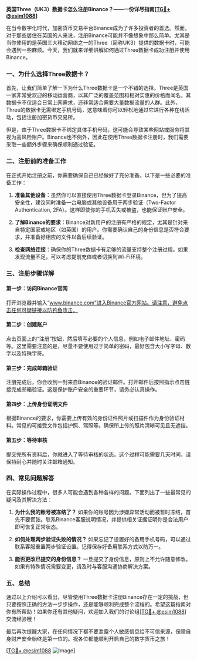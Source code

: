 **英国Three（UK3）数据卡怎么注册Binance？——一份详尽指南[[TG💪+ @esim1088](https://t.me/s/esim1088)]**

在当今数字化时代，加密货币交易平台Binance成为了许多投资者的首选。然而，对于那些居住在英国的人来说，注册Binance可能并不像想象中那么简单。尤其是当你使用的是英国三大移动网络之一的Three（简称UK3）提供的数据卡时，可能会遇到一些麻烦。今天，我们就来详细讲解如何通过Three数据卡成功注册并使用Binance。

### 一、为什么选择Three数据卡？

首先，让我们简单了解一下为什么Three数据卡是一个不错的选择。Three是英国一家非常受欢迎的移动运营商，以其广泛的覆盖范围和相对实惠的价格而闻名。其数据卡不仅适合日常上网需求，还非常适合需要大量数据流量的人群。此外，Three的数据卡无需绑定手机号码，这意味着你可以轻松地通过它进行各种在线活动，包括注册加密货币交易所。

但是，由于Three数据卡不绑定具体手机号码，这可能会导致某些网站或服务将其视为高风险账户。Binance也不例外，因此在使用Three数据卡注册时，我们需要采取一些额外步骤来确保顺利通过验证。

### 二、注册前的准备工作

在正式开始注册之前，你需要确保自己已经做好了充分准备。以下是一些必要的准备工作：

1. **准备其他设备**：虽然你可以直接使用Three数据卡登录Binance，但为了提高安全性，建议同时准备一台电脑或其他设备用于两步验证（Two-Factor Authentication, 2FA）。这样即使你的手机丢失或被盗，也能保证账户安全。
   
2. **了解Binance的要求**：Binance对新用户的注册有严格的规定，尤其是针对来自特定国家或地区（如英国）的用户。你需要确认自己的身份信息是否符合要求，并准备好相应的文件以备后续验证。

3. **检查网络连接**：确保你的Three数据卡有足够的流量支持整个注册过程。如果发现流量不足，可以考虑提前充值或者切换到Wi-Fi环境。

### 三、注册步骤详解

#### 第一步：访问Binance官网

打开浏览器并输入“www.binance.com”进入Binance官方网站。请注意，避免点击任何可疑链接以防钓鱼攻击。

#### 第二步：创建账户

点击页面上的“注册”按钮，然后填写必要的个人信息，例如电子邮件地址、密码等。这里需要注意的是，尽量不要使用过于简单的密码，最好包含大小写字母、数字以及特殊字符。

#### 第三步：完成邮箱验证

注册完成后，你会收到一封来自Binance的验证邮件。打开邮件后按照指示点击链接完成邮箱验证。这是保护账户安全的重要环节，请务必认真操作。

#### 第四步：上传身份证明文件

根据Binance的要求，你需要上传有效的身份证件照片或扫描件作为身份验证材料。常见的可接受文件包括护照、驾照等。确保所上传的照片清晰可见且无遮挡。

#### 第五步：等待审核

提交完所有资料后，你就进入了等待审核的状态。这个过程可能需要几天时间，请保持耐心并随时关注邮箱通知。

### 四、常见问题解答

在实际操作过程中，很多人可能会遇到各种各样的问题。下面列出了一些最常见的疑问及其解决方法：

1. **为什么我的账号被冻结了？**
   如果你的账号因为涉嫌异常活动而被暂时冻结，首先不要慌张。联系Binance客服说明情况，并提供相关证据证明你是合法用户即可恢复正常状态。

2. **如何处理两步验证失败的情况？**
   如果忘记了设置好的备用手机号码，可以通过联系客服重置两步验证设置。记得保存好备用联系方式以防万一。

3. **能否更改已提交的身份信息？**
   一旦提交了身份信息，原则上不允许随意修改。如果有特殊情况需要变更，请及时与客服沟通协商解决方案。

### 五、总结

通过以上介绍可以看出，尽管使用Three数据卡注册Binance存在一定的挑战，但只要按照正确的方法一步步操作，还是能够顺利完成整个流程的。希望这篇指南对你有所帮助！如果你还有其他疑问，欢迎加入我们的讨论组[[TG💪+ @esim1088](https://t.me/s/esim1088)]交流经验哦！

最后再次提醒大家，在任何情况下都不要泄露个人敏感信息给不可信来源，保障自身财产安全始终是第一位的。祝各位都能顺利开启自己的数字货币之旅！

[[TG💪+ @esim1088](https://t.me/s/esim1088) ![Image](https://i.postimg.cc/4NQfJmqS/Snipaste-2025-05-13-00-14-12.png)]